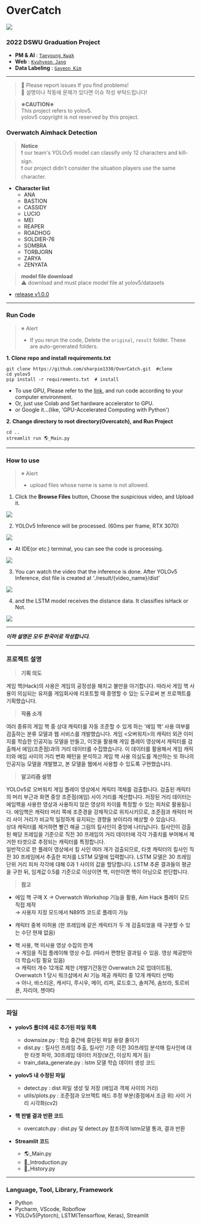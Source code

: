 # OverCatch

![](readme_img/블루스크린대표이미지.png)

### **2022 DSWU Graduation Project**
* **PM & AI** : [`Taeyoung Kwak`](https://github.com/sharpie1330)
* **Web** : [`Kyuhyeon Jang`](https://github.com/KyuhyeonJang)
* **Data Labeling** : [`Gayeon Kim`](https://github.com/gayeon1018)
---

> 💌 Please report issues If you find problems! <br>
> 💌 설명이나 작동에 문제가 있다면 이슈 작성 부탁드립니다!

> **※CAUTION※** <br>
This project refers to yolov5. <br>
yolov5 copyright is not reserved by this project. <br>

### **Overwatch Aimhack Detection**
> **Notice** <br>
❗ our team's YOLOv5 model can classify only 12 characters and kill-sign. <br>
> ❗ our project didn't consider the situation players use the same character. <br>

- **Character list**
  - ANA 
  - BASTION
  - CASSIDY
  - LUCIO
  - MEI
  - REAPER
  - ROADHOG
  - SOLDIER-76
  - SOMBRA
  - TORBJORN
  - ZARYA
  - ZENYATA

> **model file download** <br>
⚠ download and must place model file at yolov5/datasets
- [release v1.0.0](https://github.com/sharpie1330/OverCatch/releases/tag/v1.0.0)

---
### Run Code
> ※ Alert
> - If you rerun the code, Delete the ```original```, ```result``` folder. These are auto-generated folders.

**1. Clone repo and install requirements.txt**
```
git clone https://github.com/sharpie1330/OverCatch.git  #clone
cd yolov5
pip install -r requirements.txt  # install
```
- To use GPU, Please refer to the [link](https://pytorch.org/get-started/locally/), and run code according to your computer environment.
- Or, just use Colab and Set hardware accelerator to GPU.
- or Google it...(like, 'GPU-Accelerated Computing with Python')

**2. Change directory to root directory(Overcatch), and Run Project**
```
cd ..
streamlit run 🌎_Main.py
```

---
### How to use
> ※ Alert
> - upload files whose name is same is not allowed.

1. Click the **Browse Files** button, Choose the suspicious video, and Upload it.

![](readme_img/main.png)

2. YOLOv5 Inference will be processed. (60ms per frame, RTX 3070)

![](readme_img/yolov5.png)
- At IDE(or etc.) terminal, you can see the code is processing.

![](readme_img/terminal.png)

3. You can watch the video that the inference is done. After YOLOv5 Inference, dist file is created at './result/{video_name}/dist'

![](readme_img/step2.png)

4. and the LSTM model receives the distance data. It classifies isHack or Not.

![](readme_img/ishack.png)

---

**_이하 설명은 모두 한국어로 작성합니다._**

---

### 프로젝트 설명
> **기획 의도**

게임 핵(Hack)의 사용은 게임의 공정성을 해치고 불만을 야기합니다. 따라서 게임 핵 사용이 의심되는 유저를 게임회사에 리포트할 때 증명할 수 있는 도구로써 본 <OVERCATCH> 프로젝트를 기획했습니다.

> **작품 소개**

여러 종류의 게임 핵 중 상대 캐릭터를 자동 조준할 수 있게 하는 ‘에임 핵‘ 사용 여부를 검출하는 분류 모델과 웹 서비스를 개발했습니다. 게임 <오버워치>의 캐릭터 외관 이미지를 학습한 인공지능 모델을 만들고, 이것을 활용해 게임 플레이 영상에서 캐릭터를 검출해서 에임(조준점)과의 거리 데이터를 수집했습니다. 이 데이터를 활용해서 게임 캐릭터와 에임 사이의 거리 변화 패턴을 분석하고 게임 핵 사용 의심도를 계산하는 또 하나의 인공지능 모델을  개발했고, 본 모델을 웹에서 사용할 수 있도록 구현했습니다.

> **알고리즘 설명**

YOLOv5로 오버워치 게임 플레이 영상에서 캐릭터 객체를 검출합니다. 검출된 캐릭터의 머리 부근과 화면 중앙 조준점(에임) 사이 거리를 계산합니다.
저장된 거리 데이터는 에임핵을 사용한 영상과 사용하지 않은 영상의 차이를 특정할 수 있는 피처로 활용됩니다. 에임핵은 캐릭터 머리 쪽에 조준경을
강제적으로 위치시키므로, 조준점과 캐릭터 머리 사이 거리가 비교적 일정하게 유지되는 경향을 보이리라 예상할 수 있습니다.
<br>상대 캐릭터를 제거하면 빨간 해골 그림의 킬사인이 중앙에 나타납니다. 킬사인이 검출된 해당 프레임을 기준으로 직전 30 프레임의 거리 데이터에
각각 가중치를 부여해서 제거한 타겟으로 추정되는 캐릭터를 특정합니다.
<br>일반적으로 한 플레이 영상에서 킬 사인 여러 개가 검출되므로, 타겟 캐릭터의 킬사인 직전 30 프레임에서 추출한 피처를 LSTM 모델에 입력합니다.
LSTM 모델은 30 프레임 단위 거리 피처 각각에 대해 0과 1 사이의 값을 할당합니다. LSTM 추론 결과들의 평균을 구한 뒤, 임계값 0.5를 기준으로
이상이면 핵, 미만이면 핵이 아님으로 판단합니다.

> **참고**

- 에임 핵 구매 X → Overwatch Workshop 기능을 활용, Aim Hack 플레이 모드 직접 제작
  <br>→ 사용자 지정 모드에서 N8915 코드로 플레이 가능


- 캐릭터 중복 미허용 (한 프레임에 같은 캐릭터가 두 개 검출되었을 때 구분할 수 있는 수단 현재 없음)

- 핵 사용, 핵 미사용 영상 수집의 한계
  <br>→ 게임을 직접 플레이해 영상 수집. (따라서 편향된 결과일 수 있음. 영상 제공받아 더 학습시킬 필요 있음)
  <br>→ 캐릭터 개수 12개로 제한 (개발기간동안 Overwatch 2로 업데이트됨, Overwatch 1 당시 워크샵에서 AI 기능 제공 캐릭터 중 12개 캐릭터 선택)
  <br>→ 아나, 바스티온, 캐서디, 루시우, 메이, 리퍼, 로드호그, 솔져76, 솜브라, 토르비욘, 자리야, 젠야타

---

### 파일

- **yolov5 폴더에 새로 추가된 파일 목록**
  - downsize.py : 학습 중간에 중단된 파일 용량 줄이기
  - dist.py : 킬사인 프레임 추출, 킬사인 기준 이전 30프레임 분석해 킬사인에 대한 타겟 파악, 30프레임 데이터 저장(보간, 이상치 제거 등)
  - train_data_generate.py : lstm 모델 학습 데이터 생성 코드


- **yolov5 내 수정된 파일**
  - detect.py : dist 파일 생성 및 저장 (에임과 객체 사이의 거리)
  - utils/plots.py : 조준점과 오브젝트 헤드 추정 부분(중점에서 조금 위) 사이 거리 시각화(cv2)


- **핵 판별 결과 반환 코드**
  - overcatch.py : dist.py 및 detect.py 참조하여 lstm모델 통과, 결과 반환


- **Streamlit 코드**
  - 🌎_Main.py
  - 📑_Introduction.py
  - 📼_History.py

---

### Language, Tool, Library, Framework

- Python
- Pycharm, VScode, Roboflow
- YOLOv5(Pytorch), LSTM(Tensorflow, Keras), Streamlit

